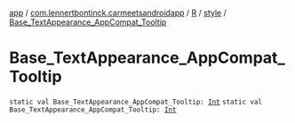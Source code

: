 [app](../../../index.md) / [com.lennertbontinck.carmeetsandroidapp](../../index.md) / [R](../index.md) / [style](index.md) / [Base_TextAppearance_AppCompat_Tooltip](./-base_-text-appearance_-app-compat_-tooltip.md)

# Base_TextAppearance_AppCompat_Tooltip

`static val Base_TextAppearance_AppCompat_Tooltip: `[`Int`](https://kotlinlang.org/api/latest/jvm/stdlib/kotlin/-int/index.html)
`static val Base_TextAppearance_AppCompat_Tooltip: `[`Int`](https://kotlinlang.org/api/latest/jvm/stdlib/kotlin/-int/index.html)